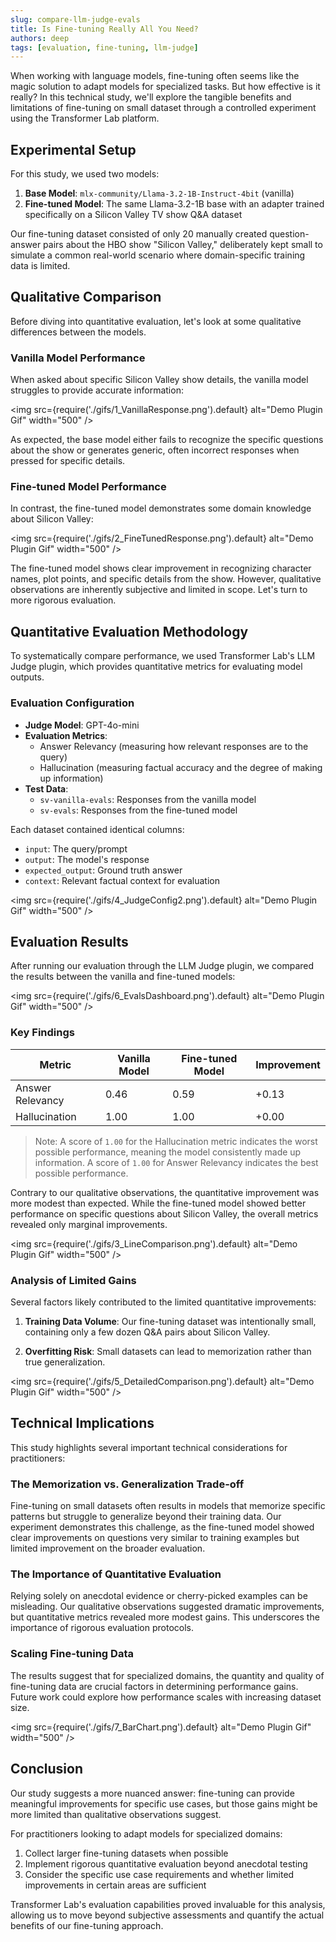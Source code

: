 ```yaml
---
slug: compare-llm-judge-evals
title: Is Fine-tuning Really All You Need?
authors: deep
tags: [evaluation, fine-tuning, llm-judge]
---
```


When working with language models, fine-tuning often seems like the magic solution to adapt models for specialized tasks. But how effective is it really? In this technical study, we'll explore the tangible benefits and limitations of fine-tuning on small dataset through a controlled experiment using the Transformer Lab platform.

<!-- truncate -->

## Experimental Setup

For this study, we used two models:

1. **Base Model**: `mlx-community/Llama-3.2-1B-Instruct-4bit` (vanilla)
2. **Fine-tuned Model**: The same Llama-3.2-1B base with an adapter trained specifically on a Silicon Valley TV show Q&A dataset

Our fine-tuning dataset consisted of only 20 manually created question-answer pairs about the HBO show "Silicon Valley," deliberately kept small to simulate a common real-world scenario where domain-specific training data is limited.

## Qualitative Comparison

Before diving into quantitative evaluation, let's look at some qualitative differences between the models.

### Vanilla Model Performance

When asked about specific Silicon Valley show details, the vanilla model struggles to provide accurate information:

<img src={require('./gifs/1_VanillaResponse.png').default} alt="Demo Plugin Gif" width="500" />

As expected, the base model either fails to recognize the specific questions about the show or generates generic, often incorrect responses when pressed for specific details.

### Fine-tuned Model Performance

In contrast, the fine-tuned model demonstrates some domain knowledge about Silicon Valley:

<img src={require('./gifs/2_FineTunedResponse.png').default} alt="Demo Plugin Gif" width="500" />

The fine-tuned model shows clear improvement in recognizing character names, plot points, and specific details from the show. However, qualitative observations are inherently subjective and limited in scope. Let's turn to more rigorous evaluation.

## Quantitative Evaluation Methodology

To systematically compare performance, we used Transformer Lab's LLM Judge plugin, which provides quantitative metrics for evaluating model outputs.

### Evaluation Configuration

- **Judge Model**: GPT-4o-mini
- **Evaluation Metrics**:
  - Answer Relevancy (measuring how relevant responses are to the query)
  - Hallucination (measuring factual accuracy and the degree of making up information)
- **Test Data**: 
  - `sv-vanilla-evals`: Responses from the vanilla model
  - `sv-evals`: Responses from the fine-tuned model

Each dataset contained identical columns:

- `input`: The query/prompt
- `output`: The model's response
- `expected_output`: Ground truth answer
- `context`: Relevant factual context for evaluation

<img src={require('./gifs/4_JudgeConfig2.png').default} alt="Demo Plugin Gif" width="500" />

## Evaluation Results

After running our evaluation through the LLM Judge plugin, we compared the results between the vanilla and fine-tuned models:

<img src={require('./gifs/6_EvalsDashboard.png').default} alt="Demo Plugin Gif" width="500" />

### Key Findings

| Metric | Vanilla Model | Fine-tuned Model | Improvement |
|--------|--------------|-----------------|-------------|
| Answer Relevancy | 0.46 | 0.59 | +0.13 |
| Hallucination | 1.00 | 1.00 | +0.00 |

> Note: A score of `1.00` for the Hallucination metric indicates the worst possible performance, meaning the model consistently made up information. A score of `1.00` for Answer Relevancy indicates the best possible performance.

Contrary to our qualitative observations, the quantitative improvement was more modest than expected. While the fine-tuned model showed better performance on specific questions about Silicon Valley, the overall metrics revealed only marginal improvements.

<img src={require('./gifs/3_LineComparison.png').default} alt="Demo Plugin Gif" width="500" />

### Analysis of Limited Gains

Several factors likely contributed to the limited quantitative improvements:

1. **Training Data Volume**: Our fine-tuning dataset was intentionally small, containing only a few dozen Q&A pairs about Silicon Valley.

2. **Overfitting Risk**: Small datasets can lead to memorization rather than true generalization.

<img src={require('./gifs/5_DetailedComparison.png').default} alt="Demo Plugin Gif" width="500" />

## Technical Implications

This study highlights several important technical considerations for practitioners:

### The Memorization vs. Generalization Trade-off

Fine-tuning on small datasets often results in models that memorize specific patterns but struggle to generalize beyond their training data. Our experiment demonstrates this challenge, as the fine-tuned model showed clear improvements on questions very similar to training examples but limited improvement on the broader evaluation.

### The Importance of Quantitative Evaluation

Relying solely on anecdotal evidence or cherry-picked examples can be misleading. Our qualitative observations suggested dramatic improvements, but quantitative metrics revealed more modest gains. This underscores the importance of rigorous evaluation protocols.

### Scaling Fine-tuning Data

The results suggest that for specialized domains, the quantity and quality of fine-tuning data are crucial factors in determining performance gains. Future work could explore how performance scales with increasing dataset size.

<img src={require('./gifs/7_BarChart.png').default} alt="Demo Plugin Gif" width="500" />

## Conclusion

Our study suggests a more nuanced answer: fine-tuning can provide meaningful improvements for specific use cases, but those gains might be more limited than qualitative observations suggest.

For practitioners looking to adapt models for specialized domains:

1. Collect larger fine-tuning datasets when possible
2. Implement rigorous quantitative evaluation beyond anecdotal testing
3. Consider the specific use case requirements and whether limited improvements in certain areas are sufficient

Transformer Lab's evaluation capabilities proved invaluable for this analysis, allowing us to move beyond subjective assessments and quantify the actual benefits of our fine-tuning approach.
